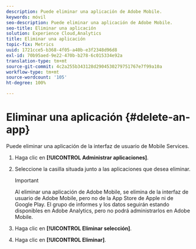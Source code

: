 ```yaml
---
description: Puede eliminar una aplicación de Adobe Mobile.
keywords: móvil
seo-description: Puede eliminar una aplicación de Adobe Mobile.
seo-title: Eliminar una aplicación
solution: Experience Cloud,Analytics
title: Eliminar una aplicación
topic-fix: Metrics
uuid: 1721cce5-b368-4f05-a40b-e3f2348d96d8
exl-id: 70b95aed-9e22-470b-b278-6c015334e92a
translation-type: tm+mt
source-git-commit: 4c2a255b343128d2904530279751767e7f99a10a
workflow-type: tm+mt
source-wordcount: '105'
ht-degree: 100%

---
```


# Eliminar una aplicación {#delete-an-app}

Puede eliminar una aplicación de la interfaz de usuario de Mobile Services.

1. Haga clic en **[!UICONTROL Administrar aplicaciones]**.
1. Seleccione la casilla situada junto a las aplicaciones que desea eliminar.

   >[!IMPORTANT]
   >
   >Al eliminar una aplicación de Adobe Mobile, se elimina de la interfaz de usuario de Adobe Mobile, pero no de la App Store de Apple ni de Google Play. El grupo de informes y los datos seguirán estando disponibles en Adobe Analytics, pero no podrá administrarlos en Adobe Mobile.

1. Haga clic en **[!UICONTROL Eliminar selección]**.
1. Haga clic en **[!UICONTROL Eliminar]**.
